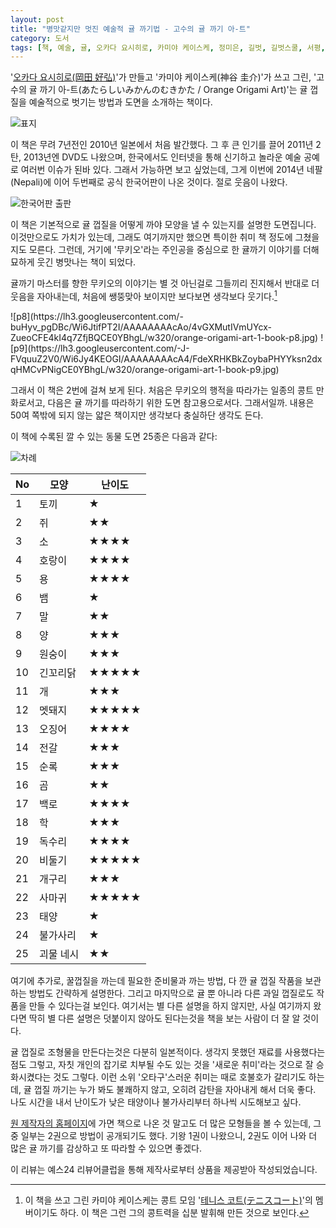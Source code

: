 ```yaml
---
layout: post
title: "병맛같지만 멋진 예술적 귤 까기법 - 고수의 귤 까기 아-트"
category: 도서
tags: [책, 예술, 귤, 오카다 요시히로, 카미야 케이스케, 정미은, 길벗, 길벗스쿨, 서평, 예스24 리뷰어클럽]
---
```


'[오카다 요시히로(岡田 好弘)](http://okadas.com/)'가 만들고
'카미야 케이스케(神谷 圭介)'가 쓰고 그린,
'고수의 귤 까기 아-트(あたらしいみかんのむきかた / Orange Origami Art)'는
귤 껍질을 예술적으로 벗기는 방법과 도면을 소개하는 책이다.

![표지](https://lh3.googleusercontent.com/-r2pg-A-nMaE/Wi59-4vKYyI/AAAAAAAAb-M/YdX4l0pvwh403hJY_TSD3J-oVlT_M1eZACE0YBhgL/s480/orange-origami-art-1-book.jpg)

이 책은 무려 7년전인 2010년 일본에서 처음 발간했다.
그 후 큰 인기를 끌어 2011년 2탄, 2013년엔 DVD도 나왔으며,
한국에서도 인터넷을 통해 신기하고 놀라운 예술 공예로 여러번 이슈가 된바 있다.
그래서 가능하면 보고 싶었는데,
그게 이번에 2014년 네팔(Nepali)에 이어 두번째로 공식 한국어판이 나온 것이다.
절로 웃음이 나왔다.

![한국어판 출판](https://lh3.googleusercontent.com/-tW4h3lQvC9o/Wi58k3uucHI/AAAAAAAAb9w/eayuRgK7EJc1JabkmaVq3sXETK_KEza6gCE0YBhgL/s640/orange-origami-art-2017-korean-version-debut.jpg)

이 책은 기본적으로 귤 껍질을 어떻게 까야 모양을 낼 수 있는지를 설명한 도면집니다.
이것만으로도 가치가 있는데,
그래도 여기까지만 했으면 특이한 취미 책 정도에 그쳤을지도 모른다.
그런데, 거기에 '무키오'라는 주인공을 중심으로 한 귤까기 이야기를 더해
묘하게 웃긴 병맛나는 책이 되었다.

귤까기 마스터를 향한 무키오의 이야기는
별 것 아닌걸로 그들끼리 진지해서
반대로 더 웃음을 자아내는데,
처음에 쌩뚱맞아 보이지만 보다보면 생각보다 웃기다.[^1]

[^1]: 이 책을 쓰고 그린 카미야 케이스케는 콩트 모임 '[테니스 코트(テニスコート)](http://tenusugawa.com/)'의 멤버이기도 하다. 이 책은 그런 그의 콩트력을 십분 발휘해 만든 것으로 보인다.

<p class="center" markdown="1">
![p8](https://lh3.googleusercontent.com/-buHyv_pgDBc/Wi6JtifPT2I/AAAAAAAAcAo/4vGXMutIVmUYcx-ZueoCFE4kI4q7ZfjBQCE0YBhgL/w320/orange-origami-art-1-book-p8.jpg)
![p9](https://lh3.googleusercontent.com/-J-FVquuZ2V0/Wi6Jy4KEOGI/AAAAAAAAcA4/FdeXRHKBkZoybaPHYYksn2dxqHMCvPNigCE0YBhgL/w320/orange-origami-art-1-book-p9.jpg)
</p>

그래서 이 책은 2번에 걸쳐 보게 된다.
처음은 무키오의 행적을 따라가는 일종의 콩트 만화로서고,
다음은 귤 까기를 따라하기 위한 도면 참고용으로서다.
그래서일까.
내용은 50여 쪽밖에 되지 않는 얇은 책이지만
생각보다 충실하단 생각도 든다.

이 책에 수록된 깔 수 있는 동물 도면 25종은 다음과 같다:

![차례](https://lh3.googleusercontent.com/-chWpQjowCNY/Wi6NOfmkRWI/AAAAAAAAcCY/znUHOftFFwcBG-FmhDYDMaict8fPz8b8wCE0YBhgL/s640/orange-origami-art-1-book-p2%257E3.jpg)

No | 모양      | 난이도
---|-----------|-----------
1  | 토끼      | ★
2  | 쥐        | ★★
3  | 소        | ★★★★
4  | 호랑이    | ★★★★
5  | 용        | ★★★★
6  | 뱀        | ★
7  | 말        | ★★
8  | 양        | ★★★
9  | 원숭이    | ★★★
10 | 긴꼬리닭  | ★★★★★
11 | 개        | ★★★
12 | 멧돼지    | ★★★★★
13 | 오징어    | ★★★★
14 | 전갈      | ★★★
15 | 순록      | ★★★
16 | 곰        | ★★
17 | 백로      | ★★★★
18 | 학        | ★★★
19 | 독수리    | ★★★★
20 | 비둘기    | ★★★★★
21 | 개구리    | ★★★
22 | 사마귀    | ★★★★★
23 | 태양      | ★
24 | 불가사리  | ★
25 | 괴물 네시 | ★★

여기에 추가로,
꿀껍질을 까는데 필요한 준비물과 까는 방법,
다 깐 귤 껍질 작품을 보관하는 방법도 간략하게 설명한다.
그리고 마지막으로 귤 뿐 아니라 다른 과일 껍질로도 작품을 만들 수 있다는걸 보인다.
여기서는 별 다른 설명을 하지 않지만,
사실 여기까지 왔다면 딱히 별 다른 설명은 덧붙이지 않아도 된다는것을
책을 보는 사람이 더 잘 알 것이다.

귤 껍질로 조형물을 만든다는것은 다분히 일본적이다.
생각지 못했던 재료를 사용했다는 점도 그렇고,
자칫 개인의 잡기로 치부될 수도 있는 것을
'새로운 취미'라는 것으로 잘 승화시켰다는 것도 그렇다.
이런 소위 '오타구'스러운 취미는 때로 호불호가 갈리기도 하는데,
귤 껍질 까기는 누가 봐도 불쾌하지 않고,
오히려 감탄을 자아내게 해서 더욱 좋다.
나도 시간을 내서 난이도가 낮은 태양이나 불가사리부터 하나씩 시도해보고 싶다.

[원 제작자의 홈페이지](http://okadas.com/)에 가면 책으로 나온 것 말고도 더 많은 모형들을 볼 수 있는데,
그 중 일부는 2권으로 방법이 공개되기도 했다.
기왕 1권이 나왔으니, 2권도 이어 나와 더 많은 귤 까기를 감상하고 또 따라할 수 있으면 좋겠다.



<div class="im im-info">
이 리뷰는 예스24 리뷰어클럽을 통해 제작사로부터 상품을 제공받아 작성되었습니다.
</div>
